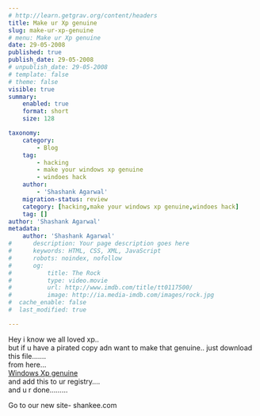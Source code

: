 ```yaml
---
# http://learn.getgrav.org/content/headers
title: Make ur Xp genuine
slug: make-ur-xp-genuine
# menu: Make ur Xp genuine
date: 29-05-2008
published: true
publish_date: 29-05-2008
# unpublish_date: 29-05-2008
# template: false
# theme: false
visible: true
summary:
    enabled: true
    format: short
    size: 128

taxonomy:
    category:
        - Blog
    tag:
        - hacking
        - make your windows xp genuine
        - windoes hack
    author:
        - 'Shashank Agarwal'
    migration-status: review
    category: [hacking,make your windows xp genuine,windoes hack]
    tag: []
author: 'Shashank Agarwal'
metadata:
    author: 'Shashank Agarwal'
#      description: Your page description goes here
#      keywords: HTML, CSS, XML, JavaScript
#      robots: noindex, nofollow
#      og:
#          title: The Rock
#          type: video.movie
#          url: http://www.imdb.com/title/tt0117500/
#          image: http://ia.media-imdb.com/images/rock.jpg
#  cache_enable: false
#  last_modified: true

---
```


Hey i know we all loved xp..  
but if u have a pirated copy adn want to make that genuine.. just download this file…….  
from here…[  
Windows Xp genuine](http://attachments.wetpaintserv.us/dtOeTeOV8EYPJOdF7UU0Kg%3D%3D1086)  
and add this to ur registry….  
and u r done………

Go to our new site- shankee.com
